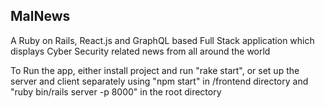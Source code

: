 ## MalNews

A Ruby on Rails, React.js and GraphQL based Full Stack application which displays Cyber Security related news from all around the world

To Run the app, either install project and run "rake start", or set up the server and client separately using "npm start" in /frontend directory and "ruby bin/rails server -p 8000" in the root directory